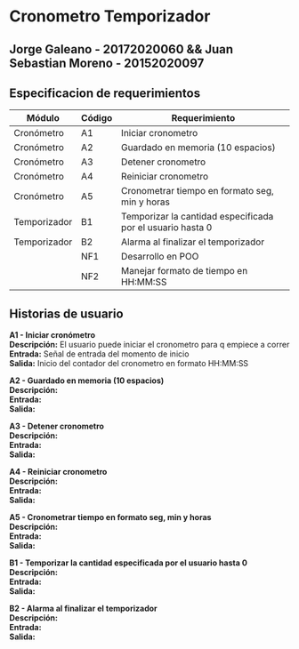 # Cronometro Temporizador

## Jorge Galeano - 20172020060 && Juan Sebastian Moreno - 20152020097

## Especificacion de requerimientos
| Módulo | Código | Requerimiento |
| ------------- | ------------- | ------------- |
| Cronómetro | A1 |	Iniciar cronometro |
| Cronómetro | A2 |	Guardado en memoria (10 espacios) |
| Cronómetro | A3 |	Detener cronometro |
| Cronómetro | A4 |	Reiniciar cronometro |
| Cronómetro | A5 | Cronometrar tiempo en formato seg, min y horas |
| Temporizador | B1 |	Temporizar la cantidad especificada por el usuario hasta 0 |
| Temporizador | B2 |	Alarma al finalizar el temporizador  |
| | NF1 |	Desarrollo en POO |
| | NF2 |	Manejar formato de tiempo en HH:MM:SS |

## Historias de usuario
<p>
	<strong>A1 - Iniciar cronómetro</strong><br>
	<strong>Descripción:</strong> El usuario puede iniciar el cronometro para q empiece a correr<br>
	<strong>Entrada:</strong> Señal de entrada del momento de inicio<br>
	<strong>Salida:</strong> Inicio del contador del cronometro en formato HH:MM:SS
</p>
<p>
	<strong>A2 - Guardado en memoria (10 espacios)</strong><br>
	<strong>Descripción:</strong><br>
	<strong>Entrada:</strong><br>
	<strong>Salida:</strong> 
</p>
<p>
	<strong>A3 - Detener cronometro</strong><br>
	<strong>Descripción:</strong><br>
	<strong>Entrada:</strong><br>
	<strong>Salida:</strong> 
</p>
<p>
	<strong>A4 - Reiniciar cronometro</strong><br>
	<strong>Descripción:</strong><br>
	<strong>Entrada:</strong><br>
	<strong>Salida:</strong> 
</p>
<p>
	<strong>A5 - Cronometrar tiempo en formato seg, min y horas</strong><br>
	<strong>Descripción:</strong><br>
	<strong>Entrada:</strong><br>
	<strong>Salida:</strong> 
</p>
<p>
	<strong>B1 - Temporizar la cantidad especificada por el usuario hasta 0</strong><br>
	<strong>Descripción:</strong><br>
	<strong>Entrada:</strong><br>
	<strong>Salida:</strong> 
</p>
<p>
	<strong>B2 - Alarma al finalizar el temporizador</strong><br>
	<strong>Descripción:</strong><br>
	<strong>Entrada:</strong><br>
	<strong>Salida:</strong> 
</p>
